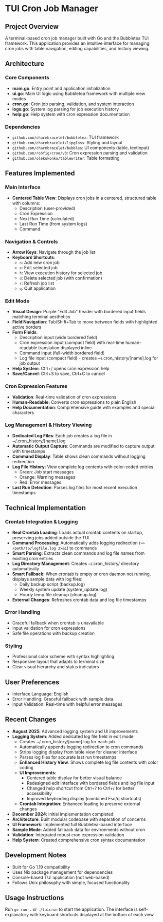 # TUI Cron Job Manager

## Project Overview
A terminal-based cron job manager built with Go and the Bubbletea TUI framework. This application provides an intuitive interface for managing cron jobs with table navigation, editing capabilities, and history viewing.

## Architecture

### Core Components
- **main.go**: Entry point and application initialization
- **ui.go**: Main UI logic using Bubbletea framework with multiple view modes
- **cron.go**: Cron job parsing, validation, and system interaction
- **logs.go**: System log parsing for job execution history
- **help.go**: Help system with cron expression documentation

### Dependencies
- `github.com/charmbracelet/bubbletea`: TUI framework
- `github.com/charmbracelet/lipgloss`: Styling and layout
- `github.com/charmbracelet/bubbles`: UI components (table, textinput)
- `github.com/robfig/cron/v3`: Cron expression parsing and validation
- `github.com/olekukonko/tablewriter`: Table formatting

## Features Implemented

### Main Interface
- **Centered Table View**: Displays cron jobs in a centered, structured table with columns:
  - Description (user-provided)
  - Cron Expression 
  - Next Run Time (calculated)
  - Last Run Time (from system logs)
  - Command

### Navigation & Controls
- **Arrow Keys**: Navigate through the job list
- **Keyboard Shortcuts**:
  - `n`: Add new cron job
  - `e`: Edit selected job
  - `h`: View execution history for selected job
  - `d`: Delete selected job (with confirmation)
  - `r`: Refresh job list
  - `q`: Quit application

### Edit Mode
- **Visual Design**: Purple "Edit Job" header with bordered input fields matching terminal aesthetics
- **Field Navigation**: Tab/Shift+Tab to move between fields with highlighted active borders
- **Form Fields**:
  - Description input (wide bordered field)
  - Cron expression input (compact field) with real-time human-readable translation displayed inline
  - Command input (full-width bordered field)
  - Log file input (compact field) - creates ~/.cron_history/[name].log for job output
- **Help System**: Ctrl+/ opens cron expression help
- **Save/Cancel**: Ctrl+S to save, Ctrl+C to cancel

### Cron Expression Features
- **Validation**: Real-time validation of cron expressions
- **Human-Readable**: Converts cron expressions to plain English
- **Help Documentation**: Comprehensive guide with examples and special characters

### Log Management & History Viewing
- **Dedicated Log Files**: Each job creates a log file in ~/.cron_history/[name].log
- **Automatic Output Capture**: Commands are modified to capture output with timestamps
- **Command Display**: Table shows clean commands without logging redirection
- **Log File History**: View complete log contents with color-coded entries
  - Green: Job start messages
  - Orange: Warning messages  
  - Red: Error messages
- **Last Run Detection**: Parses log files for most recent execution timestamps

## Technical Implementation

### Crontab Integration & Logging
- **Real Crontab Loading**: Loads actual crontab contents on startup, preserving jobs added outside the TUI
- **Command Processing**: Automatically adds logging redirection (`>> /path/to/logfile.log 2>&1`) to commands
- **Smart Parsing**: Extracts clean commands and log file names from existing cron entries
- **Log Directory Management**: Creates ~/.cron_history/ directory automatically
- **Smart Fallback**: When crontab is empty or cron daemon not running, displays sample data with log files:
  - Daily backup script (backup.log)
  - Weekly system update (system_update.log)
  - Hourly temp file cleanup (cleanup.log)
- **External Changes**: Refreshes crontab data and log file timestamps

### Error Handling
- Graceful fallback when crontab is unavailable
- Input validation for cron expressions
- Safe file operations with backup creation

### Styling
- Professional color scheme with syntax highlighting
- Responsive layout that adapts to terminal size
- Clear visual hierarchy and status indicators

## User Preferences
- Interface Language: English
- Error Handling: Graceful fallback with sample data
- Input Validation: Real-time with helpful error messages

## Recent Changes
- **August 2025**: Advanced logging system and UI improvements
- **Logging System**: Added dedicated log file field in edit mode
    - Creates ~/.cron_history/[name].log for each job
    - Automatically appends logging redirection to cron commands
    - Strips logging display from table view for cleaner interface
    - Parses log files for accurate last run timestamps
  - **Enhanced History View**: Shows complete log file contents with color coding
  - **UI Improvements**: 
    - Centered table display for better visual balance
    - Redesigned edit interface with bordered fields and log file input
    - Changed help shortcut from Ctrl+? to Ctrl+/ for better accessibility
    - Improved keybinding display (combined Esc/q shortcuts)
  - **Crontab Integration**: Enhanced loading to preserve external changes
- **December 2024**: Initial implementation completed
- **Architecture**: Built modular codebase with separation of concerns
- **UI Framework**: Implemented full Bubbletea-based interface
- **Sample Mode**: Added fallback data for environments without cron
- **Validation**: Integrated robust cron expression validation
- **Help System**: Created comprehensive cron syntax documentation

## Development Notes
- Built for Go 1.19 compatibility
- Uses Nix package management for dependencies
- Console-based TUI application (not web-based)
- Follows Unix philosophy with simple, focused functionality

## Usage Instructions
Run `go run .` or `./tuicron` to start the application. The interface is self-explanatory with keyboard shortcuts displayed at the bottom of each view.